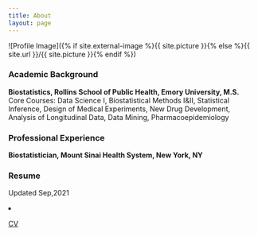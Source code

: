 ```yaml
---
title: About
layout: page
---
```

![Profile Image]({% if site.external-image %}{{ site.picture }}{% else %}{{ site.url }}/{{ site.picture }}{% endif %})


<body style="background-image:url('off-white-bg.jpg');">
<div id="academic-background" class="section level3">
<h3>Academic Background</h3>
<p><strong>Biostatistics, Rollins School of Public Health, Emory University, M.S.</strong><br />
Core Courses: Data Science I, Biostatistical Methods I&amp;II, Statistical Inference, Design of Medical Experiments, New Drug Development, Analysis of Longitudinal Data, Data Mining, Pharmacoepidemiology</p>

</div>
<div id="professional-experience" class="section level3">
<h3>Professional Experience</h3>
<p><strong>Biostatistician, Mount Sinai Health System, New York, NY</strong><br />


</div>
<div id="Resume" class="section level3">
<h3>Resume</h3>
<p>Updated Sep,2021<br /> <li><a href="https://huoxingyue14.github.io/h/assets/Resume1.pdf"> <p>CV</p> </a></li>

